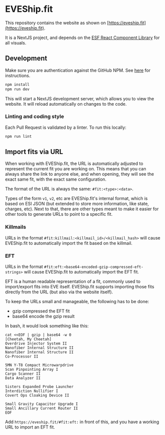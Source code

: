 # EVEShip.fit

This repository contains the website as shown on [https://eveship.fit](https://eveship.fit).

It is a NextJS project, and depends on the [ESF React Component Library](https://github.com/EVEShipFit/react) for all visuals.

## Development

Make sure you are authentication against the GitHub NPM.
See [here](https://docs.github.com/en/packages/working-with-a-github-packages-registry/working-with-the-npm-registry#authenticating-to-github-packages) for instructions.

```bash
npm install
npm run dev
```

This will start a NextJS development server, which allows you to view the website.
It will reload automatically on changes to the code.

### Linting and coding style

Each Pull Request is validated by a linter.
To run this locally:

```bash
npm run lint
```

## Import fits via URL

When working with EVEShip.fit, the URL is automatically adjusted to represent the current fit you are working on.
This means that you can always share the link to anyone else, and when opening, they will see the exact same fit, with the exact same configuration.

The format of the URL is always the same: `#fit:<type>:<data>`.

Types of the form `v1`, `v2`, etc are EVEShip.fit's internal format, which is based on ESI JSON (but extended to store more information, like state, charges, etc).
Next to that, there are other types meant to make it easier for other tools to generate URLs to point to a specific fit.

### Killmails

URLs in the format `#fit:killmail:<killmail_id>/<killmail_hash>` will cause EVEShip.fit to automatically import the fit based on the killmail.

### EFT

URLs in the format `#fit:eft:<base64-encoded-gzip-compressed-eft-strings>` will cause EVEShip.fit to automatically import the EFT fit.

EFT is a human readable representation of a fit, commonly used to import/export fits into EVE itself.
EVEShip.fit supports importing those fits directly from the URL (but also via the website itself).

To keep the URLs small and manageable, the following has to be done:

- gzip compressed the EFT fit
- base64 encode the gzip result

In bash, it would look something like this:

```
cat <<EOF | gzip | base64 -w 0
[Cheetah, My Cheetah]
Overdrive Injector System II
Nanofiber Internal Structure II
Nanofiber Internal Structure II
Co-Processor II

5MN Y-T8 Compact Microwarpdrive
Scan Pinpointing Array I
Cargo Scanner II
Data Analyzer II

Sisters Expanded Probe Launcher
Interdiction Nullifier I
Covert Ops Cloaking Device II

Small Gravity Capacitor Upgrade I
Small Ancillary Current Router II
EOF
```

Add `https://eveship.fit/#fit:eft:` in front of this, and you have a working URL to import an EFT fit.
